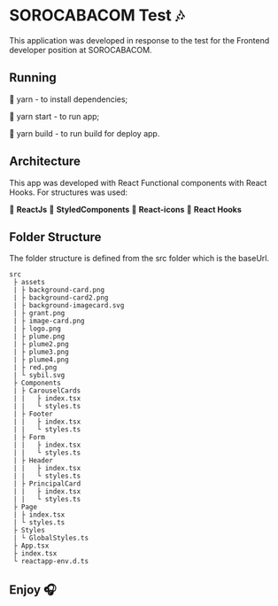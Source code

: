 # SOROCABACOM Test :notes:

This application was developed in response to the test for the Frontend developer position at SOROCABACOM.


## Running

:small_blue_diamond: yarn - to install dependencies;

:small_blue_diamond: yarn start - to run app;

:small_blue_diamond: yarn build - to run build for deploy app.

## Architecture

This app was developed with React Functional components with React Hooks.
For structures was used:

:small_blue_diamond: **ReactJs**
:small_blue_diamond: **StyledComponents**
:small_blue_diamond: **React-icons**
:small_blue_diamond: **React Hooks**

## Folder Structure

The folder structure is defined from the src folder which is the baseUrl.

 ```
src
  ├ assets
  | ├ background-card.png
  | ├ background-card2.png
  | ├ background-imagecard.svg
  | ├ grant.png
  | ├ image-card.png
  | ├ logo.png
  | ├ plume.png
  | ├ plume2.png
  | ├ plume3.png
  | ├ plume4.png
  | ├ red.png
  | └ sybil.svg
  ├ Components
  | ├ CarouselCards
  | |   ├ index.tsx
  | |   └ styles.ts
  | ├ Footer
  | |   ├ index.tsx
  | |   └ styles.ts
  | ├ Form
  | |   ├ index.tsx
  | |   └ styles.ts
  | ├ Header
  | |   ├ index.tsx
  | |   └ styles.ts
  | ├ PrincipalCard
  | |   ├ index.tsx
  | |   └ styles.ts
  ├ Page
  | ├ index.tsx
  | └ styles.ts
  ├ Styles
  | └ GlobalStyles.ts
  ├ App.tsx
  ├ index.tsx
  └ reactapp-env.d.ts
  ```

## Enjoy :headphones:
